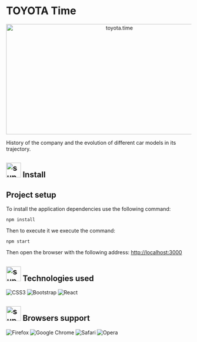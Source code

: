 # TOYOTA Time

<p align="center">
    <img src="http://assets.stickpng.com/images/580b57fcd9996e24bc43c4a3.png" alt="toyota.time" width="600" height="300"/>
</p>

History of the company and the evolution of different car models in its trajectory.

## <img src="https://cdn-icons-png.flaticon.com/512/5685/5685016.png" alt="support" width="40" height="40">  Install

## Project setup

To install the application dependencies use the following command:

```
npm install
```
Then to execute it we execute the command:

```
npm start
```
Then open the browser with the following address: <a href="http://localhost:3000" target="__blank">http://localhost:3000</a>

## <img src="https://cdn-icons-png.flaticon.com/512/5684/5684399.png" alt="support" width="40" height="40"> Technologies used

![CSS3](https://img.shields.io/badge/css3-%231572B6.svg?style=for-the-badge&logo=css3&logoColor=white)
![Bootstrap](https://img.shields.io/badge/bootstrap-%23563D7C.svg?style=for-the-badge&logo=bootstrap&logoColor=white)
![React](https://img.shields.io/badge/react-%2320232a.svg?style=for-the-badge&logo=react&logoColor=%2361DAFB)

## <img src="https://cdn-icons-png.flaticon.com/512/5684/5684468.png" alt="support" width="40" height="40"> Browsers support

![Firefox](https://img.shields.io/badge/Firefox-FF7139?style=for-the-badge&logo=Firefox-Browser&logoColor=white)
![Google Chrome](https://img.shields.io/badge/Google%20Chrome-4285F4?style=for-the-badge&logo=GoogleChrome&logoColor=white)
![Safari](https://img.shields.io/badge/Safari-000000?style=for-the-badge&logo=Safari&logoColor=white)
![Opera](https://img.shields.io/badge/Opera-FF1B2D?style=for-the-badge&logo=Opera&logoColor=white)

